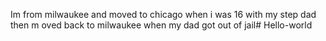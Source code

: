 Im from milwaukee and moved to chicago when i was 16 with my step dad then m oved back to milwaukee when my dad got out of jail# Hello-world
